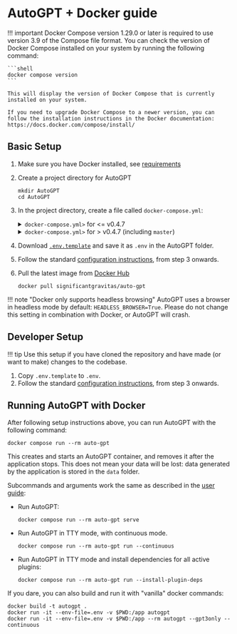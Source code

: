 # AutoGPT + Docker guide

!!! important
    Docker Compose version 1.29.0 or later is required to use version 3.9 of the Compose file format.
    You can check the version of Docker Compose installed on your system by running the following command:

    ```shell
    docker compose version
    ```

    This will display the version of Docker Compose that is currently installed on your system.

    If you need to upgrade Docker Compose to a newer version, you can follow the installation instructions in the Docker documentation: https://docs.docker.com/compose/install/

## Basic Setup

1. Make sure you have Docker installed, see [requirements](#requirements)
2. Create a project directory for AutoGPT

    ```shell
    mkdir AutoGPT
    cd AutoGPT
    ```

3. In the project directory, create a file called `docker-compose.yml`:

    <details>
    <summary>
      <code>docker-compose.yml></code> for <= v0.4.7
    </summary>

    ```yaml
    version: "3.9"
    services:
      auto-gpt:
        image: significantgravitas/auto-gpt
        env_file:
          - .env
        profiles: ["exclude-from-up"]
        volumes:
          - ./auto_gpt_workspace:/app/auto_gpt_workspace
          - ./data:/app/data
          ## allow auto-gpt to write logs to disk
          - ./logs:/app/logs
          ## uncomment following lines if you want to make use of these files
          ## you must have them existing in the same folder as this docker-compose.yml
          #- type: bind
          #  source: ./azure.yaml
          #  target: /app/azure.yaml
    ```
    </details>

    <details>
    <summary>
      <code>docker-compose.yml></code> for > v0.4.7 (including <code>master</code>)
    </summary>

    ```yaml
    version: "3.9"
    services:
      auto-gpt:
        image: significantgravitas/auto-gpt
        env_file:
          - .env
        ports:
          - "8000:8000"  # remove this if you just want to run a single agent in TTY mode
        profiles: ["exclude-from-up"]
        volumes:
          - ./data:/app/data
          ## allow auto-gpt to write logs to disk
          - ./logs:/app/logs
          ## uncomment following lines if you want to make use of these files
          ## you must have them existing in the same folder as this docker-compose.yml
    ```
    </details>


4. Download [`.env.template`][.env.template] and save it as `.env` in the AutoGPT folder.
5. Follow the standard [configuration instructions](../index.md#completing-the-setup),
   from step 3 onwards.
6. Pull the latest image from [Docker Hub]

    ```shell
    docker pull significantgravitas/auto-gpt
    ```

!!! note "Docker only supports headless browsing"
    AutoGPT uses a browser in headless mode by default: `HEADLESS_BROWSER=True`.
    Please do not change this setting in combination with Docker, or AutoGPT will crash.

[.env.template]: https://github.com/Significant-Gravitas/AutoGPT/tree/master/autogpt/.env.template
[Docker Hub]: https://hub.docker.com/r/significantgravitas/auto-gpt

## Developer Setup

!!! tip
    Use this setup if you have cloned the repository and have made (or want to make)
    changes to the codebase.

1. Copy `.env.template` to `.env`.
2. Follow the standard [configuration instructions](../index.md#completing-the-setup),
   from step 3 onwards.

## Running AutoGPT with Docker

After following setup instructions above, you can run AutoGPT with the following command:

```shell
docker compose run --rm auto-gpt
```

This creates and starts an AutoGPT container, and removes it after the application stops.
This does not mean your data will be lost: data generated by the application is stored
in the `data` folder.

Subcommands and arguments work the same as described in the [user guide]:

* Run AutoGPT:
    ```shell
    docker compose run --rm auto-gpt serve
    ```
* Run AutoGPT in TTY mode, with continuous mode.
    ```shell
    docker compose run --rm auto-gpt run --continuous
    ```
* Run AutoGPT in TTY mode and install dependencies for all active plugins:
    ```shell
    docker compose run --rm auto-gpt run --install-plugin-deps
    ```

If you dare, you can also build and run it with "vanilla" docker commands:

```shell
docker build -t autogpt .
docker run -it --env-file=.env -v $PWD:/app autogpt
docker run -it --env-file=.env -v $PWD:/app --rm autogpt --gpt3only --continuous
```

[user guide]: ../usage.md/#command-line-interface
